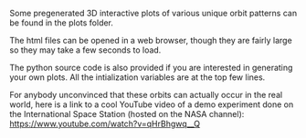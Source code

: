 Some pregenerated 3D interactive plots of various unique orbit patterns can be found in the plots folder.

The html files can be opened in a web browser, though they are fairly large so they may take a few seconds to load.

The python source code is also provided if you are interested in generating your own plots. All the intialization variables are at the top few lines.

For anybody unconvinced that these orbits can actually occur in the real world, here is a link to a cool YouTube video of a demo experiment done on the International Space Station (hosted on the NASA channel): https://www.youtube.com/watch?v=qHrBhgwq__Q
